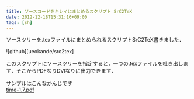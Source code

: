 ```yaml
---
title: ソースコードをキレイにまとめるスクリプト SrC2TeX
date: 2012-12-18T15:31:16+09:00
tags: [sh]
---
```


ソースツリーを\.texファイルにまとめられるスクリプトSrC2TeX書きました．

![github][ueokande/src2tex]

  
このスクリプトにソースツリーを指定すると，一つの\.texファイルを吐き出します．そこからPDFなりDVIなりに出力できます．

サンプルはこんなかんじです  
[time\-1\.7\.pdf](http://i-beam.org/pub/time-1.7.pdf)


